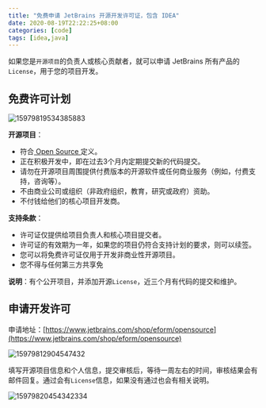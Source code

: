 ```yaml
---
title: "免费申请 JetBrains 开源开发许可证，包含 IDEA"
date: 2020-08-19T22:22:25+08:00 
categories: [code] 
tags: [idea,java] 
---
```


如果您是`开源项目`的负责人或核心贡献者，就可以申请 JetBrains 所有产品的`License`，用于您的项目开发。

## 免费许可计划

![15979819534385883](https://images.ichochy.com/15979819534385883.png)

**开源项目**：
* 符合[ Open Source ](https://opensource.org/docs/osd)定义。
* 正在积极开发中，即在过去3个月内定期提交新的代码提交。
* 请勿在开源项目周围提供付费版本的开源软件或任何商业服务（例如，付费支持，咨询等）。
* 不由商业公司或组织（非政府组织，教育，研究或政府）资助。
* 不付钱给他们的核心项目开发商。

**支持条款**：
* 许可证仅提供给项目负责人和核心项目提交者。
* 许可证的有效期为一年，如果您的项目仍符合支持计划的要求，则可以续签。
* 您可以将免费许可证仅用于开发非商业性开源项目。
* 您不得与任何第三方共享免

**说明**：有个公开项目，并添加开源`License`，近三个月有代码的提交和维护。

## 申请开发许可
申请地址：[https://www.jetbrains.com/shop/eform/opensource](https://www.jetbrains.com/shop/eform/opensource)

![15979812904547432](https://images.ichochy.com/15979812904547432.png)

填写开源项目信息和个人信息，提交审核后，等待一周左右的时间，审核结果会有邮件回复。通过会有`License`信息，如果没有通过也会有相关说明。

![15979820454342334](https://images.ichochy.com/15979820454342334.png)

